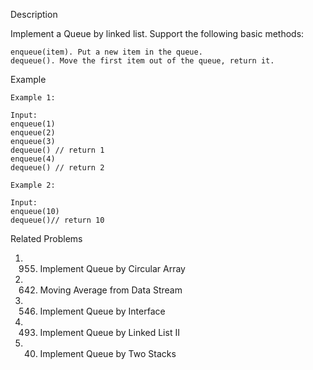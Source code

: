 Description


Implement a Queue by linked list. Support the following basic methods:
```
enqueue(item). Put a new item in the queue.
dequeue(). Move the first item out of the queue, return it.
```

Example
```
Example 1:

Input:
enqueue(1)
enqueue(2)
enqueue(3)
dequeue() // return 1
enqueue(4)
dequeue() // return 2

Example 2:

Input:
enqueue(10)
dequeue()// return 10
```

Related Problems
1. 955. Implement Queue by Circular Array
2. 642. Moving Average from Data Stream
3. 546. Implement Queue by Interface
4. 493. Implement Queue by Linked List II
5. 40. Implement Queue by Two Stacks
